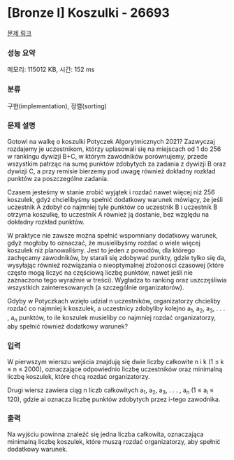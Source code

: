 # [Bronze I] Koszulki - 26693 

[문제 링크](https://www.acmicpc.net/problem/26693) 

### 성능 요약

메모리: 115012 KB, 시간: 152 ms

### 분류

구현(implementation), 정렬(sorting)

### 문제 설명

<p>Gotowi na walkę o koszulki Potyczek Algorytmicznych 2021? Zazwyczaj rozdajemy je uczestnikom, którzy uplasowali się na miejscach od 1 do 256 w rankingu dywizji B+C, w którym zawodników porównujemy, przede wszystkim patrząc na sumę punktów zdobytych za zadania z dywizji B oraz dywizji C, a przy remisie bierzemy pod uwagę również dokładny rozkład punktów za poszczególne zadania.</p>

<p>Czasem jesteśmy w stanie zrobić wyjątek i rozdać nawet więcej niż 256 koszulek, gdyż chcielibyśmy spełnić dodatkowy warunek mówiący, że jeśli uczestnik A zdobył co najmniej tyle punktów co uczestnik B i uczestnik B otrzyma koszulkę, to uczestnik A również ją dostanie, bez względu na dokładny rozkład punktów.</p>

<p>W praktyce nie zawsze można spełnić wspomniany dodatkowy warunek, gdyż mogłoby to oznaczać, że musielibyśmy rozdać o wiele więcej koszulek niż planowaliśmy. Jest to jeden z powodów, dla którego zachęcamy zawodników, by starali się zdobywać punkty, gdzie tylko się da, wysyłając również rozwiązania o nieoptymalnej złożoności czasowej (które często mogą liczyć na częściową liczbę punktów, nawet jeśli nie zaznaczono tego wyraźnie w treści). Wygładza to ranking oraz uszczęśliwia wszystkich zainteresowanych (a szczególnie organizatorów).</p>

<p>Gdyby w Potyczkach wzięło udział n uczestników, organizatorzy chcieliby rozdać co najmniej k koszulek, a uczestnicy zdobyliby kolejno a<sub>1</sub>, a<sub>2</sub>, a<sub>3</sub>, . . . , a<sub>n</sub> punktów, to ile koszulek musieliby co najmniej rozdać organizatorzy, aby spełnić również dodatkowy warunek?</p>

### 입력 

 <p>W pierwszym wierszu wejścia znajdują się dwie liczby całkowite n i k (1 ≤ k ≤ n ≤ 2000), oznaczające odpowiednio liczbę uczestników oraz minimalną liczbę koszulek, które chcą rozdać organizatorzy.</p>

<p>Drugi wiersz zawiera ciąg n liczb całkowitych a<sub>1</sub>, a<sub>2</sub>, a<sub>3</sub>, . . . , a<sub>n</sub> (1 ≤ a<sub>i</sub> ≤ 120), gdzie ai oznacza liczbę punktów zdobytych przez i-tego zawodnika.</p>

### 출력 

 <p>Na wyjściu powinna znaleźć się jedna liczba całkowita, oznaczająca minimalną liczbę koszulek, które muszą rozdać organizatorzy, aby spełnić dodatkowy warunek.</p>

